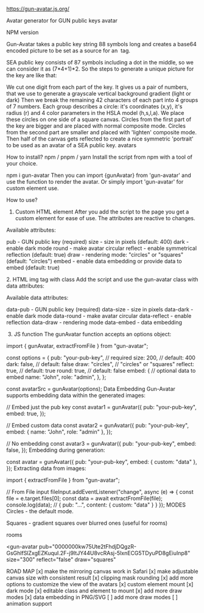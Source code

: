 https://gun-avatar.js.org/


Avatar generator for GUN public keys
avatar

NPM version

Gun-Avatar takes a public key string 88 symbols long and creates a base64 encoded picture to be set as a source for an <img> tag.

SEA public key consists of 87 symbols including a dot in the middle, so we can consider it as (7*4+1)*2. So the steps to generate a unique picture for the key are like that:

We cut one digit from each part of the key. It gives us a pair of numbers, that we use to generate a grayscale vertical background gradient (light or dark)
Then we break the remaining 42 characters of each part into 4 groups of 7 numbers. Each group describes a circle: it's coordinates (x,y), it's radius (r) and 4 color parameters in the HSLA model (h,s,l,a). We place these circles on one side of a square canvas.
Circles from the first part of the key are bigger and are placed with normal composite mode. Circles from the second part are smaller and placed with 'lighten' composite mode.
Then half of the canvas gets reflected to create a nice symmetric 'portrait' to be used as an avatar of a SEA public key.
avatars

How to install?
npm / pnpm / yarn
Install the script from npm with a tool of your choice.


npm i gun-avatar
Then you can import {gunAvatar} from 'gun-avatar' and use the function to render the avatar. Or simply import 'gun-avatar' for custom element use.

How to use?
1. Custom HTML element
After you add the script to the page you get a custom element <gun-avatar /> for ease of use. The attributes are reactive to changes.

Available attributes:

pub - GUN public key (required)
size - size in pixels (default: 400)
dark - enable dark mode
round - make avatar circular
reflect - enable symmetrical reflection (default: true)
draw - rendering mode: "circles" or "squares" (default: "circles")
embed - enable data embedding or provide data to embed (default: true)

<gun-avatar pub="your-pub-key" embed='{"name":"John","role":"admin"}' />

<!-- Just embed the pub key -->
<gun-avatar pub="your-pub-key" embed />

<!-- Disable embedding -->
<gun-avatar pub="your-pub-key" embed="false" />

<script type="module">
	import { mountElement } from "gun-avatar";
	mountElement();
</script>

<gun-avatar
	pub="0000000kw75Ute2tFhdjDQgzR-GsGhlfSlZxgEZKuquI.2F-j9ItJY44U8vcRAsj-5lxnECG5TDyuPD8gEiuInp8"
	size="300"
	embed='{"name":"John","role":"admin"}'
	round
	dark
/>
2. HTML img tag with class
Add the script and use the gun-avatar class with data attributes:

Available data attributes:

data-pub - GUN public key (required)
data-size - size in pixels
data-dark - enable dark mode
data-round - make avatar circular
data-reflect - enable reflection
data-draw - rendering mode
data-embed - data embedding

<script type="module">
	import { mountClass } from "gun-avatar";
	mountClass();
</script>

<img
	class="gun-avatar"
	data-size="200"
	data-draw="squares"
	data-embed='{"room":"lobby"}'
	data-pub="YZOBPSkw75Ute2tFhdjDQgzR-GsGhlfSlZxgEZKuquI.2F-j9ItJY44U8vcRAsj-5lxnECG5TDyuPD8gEiuInp8"
/>
3. JS function
The gunAvatar function accepts an options object:


import { gunAvatar, extractFromFile } from "gun-avatar";

const options = {
	pub: "your-pub-key", // required
	size: 200, // default: 400
	dark: false, // default: false
	draw: "circles", // "circles" or "squares"
	reflect: true, // default: true
	round: true, // default: false
	embed: {
		// optional data to embed
		name: "John",
		role: "admin",
	},
};

const avatarSrc = gunAvatar(options);
Data Embedding
Gun-Avatar supports embedding data within the generated images:


// Embed just the pub key
const avatar1 = gunAvatar({
	pub: "your-pub-key",
	embed: true,
});

// Embed custom data
const avatar2 = gunAvatar({
	pub: "your-pub-key",
	embed: { name: "John", role: "admin" },
});

// No embedding
const avatar3 = gunAvatar({
	pub: "your-pub-key",
	embed: false,
});
Embedding during generation:

const avatar = gunAvatar({
	pub: "your-pub-key",
	embed: { custom: "data" },
});
Extracting data from images:

import { extractFromFile } from "gun-avatar";

// From File input
fileInput.addEventListener("change", async (e) => {
	const file = e.target.files[0];
	const data = await extractFromFile(file);
	console.log(data); // { pub: "...", content: { custom: "data" } }
});
MODES
Circles - the default mode.

Squares - gradient squares over blurred ones (useful for rooms)

rooms


<gun-avatar
	pub="0000000kw75Ute2tFhdjDQgzR-GsGhlfSlZxgEZKuquI.2F-j9ItJY44U8vcRAsj-5lxnECG5TDyuPD8gEiuInp8"
	size="300"
	reflect="false"
	draw="squares"
></gun-avatar>
ROAD MAP
[x] make the mirroring canvas work in Safari
[x] make adjustable canvas size with consistent result
[x] clipping mask rounding
[x] add more options to customize the view of the avatars
[x] custom element mount
[x] dark mode
[x] editable class and element to mount
[x] add more draw modes
[x] data embedding in PNG/SVG
[ ] add more draw modes
[ ] animation support